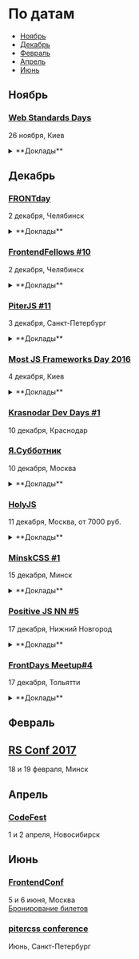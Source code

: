 # По датам

- [Ноябрь](#Ноябрь)
- [Декабрь](#Декабрь)
- [Февраль](#Февраль)
- [Апрель](#Апрель)
- [Июнь](#Июнь)

## Ноябрь

### [Web Standards Days](https://wsd.events/2016/11/26/)

26 ноября, Киев

<details>
  <summary>**Доклады**</summary>

  - «&lt;head&gt; — всему голова», Роман Ганин (FBS)
  - «Как незрячие люди видят ваш сайт», Дмитро Попов
  - «Ленивый верстальщик», Юрий Артюх (Coderiver)
  - «Вы не знаете CSS», Антон Немцев
  - «Я и ИоТ», Вадим Макеев (Opera)
  - «Polymer, год вместе», Артур Пархисенко (LiveStream)
  - «Радуйся коду с ELM», Григорий Шехет (Grammarly)
  - «Консоль в массы. Переход на светлую сторону», Виталий Рыбка (NOOSPHERE)
  - «Тестирование UI с помощью Gemini», Сергей Пузанков (Luxoft)
</details>

## Декабрь

### [FRONTday](http://frontday.ru/)

2 декабря, Челябинск

<details>
  <summary>**Доклады**</summary>

  - «Кроссбраузерное тестирование без потери средств и рассудка», Мария Штырова
  - «Как живут и выживают тестировщики», Марина Островская
</details>

### [FrontendFellows #10](https://frontendfellows.timepad.ru/event/406582/)

2 декабря, Челябинск

<details>
  <summary>**Доклады**</summary>

  - «Grid’ы – панацея или нет?», Олег Мохов (Яндекс)
  - «Короче_», Сергей Жигалов (Яндекс)
</details>

### [PiterJS #11](https://meetabit.com/events/299)

3 декабря, Санкт-Петербург

<details>
  <summary>**Доклады**</summary>

  - «React vs Angular 2: сравнение фреймворков без холивара», Maxim Grebenshikov
  - «Просто о WebRTC: как сделать видеочат», Arseny
  - «Обещание JavaScript = Promise HELL», Mikhail Poluboyarinov
  - «Секретный доклад», Андрей Ситник
</details>

### [Most JS Frameworks Day 2016](http://frameworksdays.com/event/most-js-fwdays-2016)

4 декабря, Киев

<details>
  <summary>**Доклады**</summary>

  - «PhaserJS for advertisment: игры внутри баннеров», Юлия Пучнина
  - «Как быть хорошим фронтенд-разработчиком», Евгений Жарков (Juno)
  - «Reactive Music Apps in Angular and RxJS», Tero Parviainen
  - «Міграція даних в Node.js REST API і MongoDB», Андрей Шумада (Ciklum/Debitoor)
  - «Еще несколько слов об архитектуре», Алексей Волков (Rumble)
  - «React Native vs. React+WebView», Алексей Косинский
  - «The Road to Native Web Components», Michael North (Levanto Financial)
  - «RxJS 5 - In-depth», Gerard Sans (AngularZone)
  - «Treasure hunt in the land of Reactive frameworks», Григорий Шехет (Grammarly)
  - «Hyperops», Mathias Buus
  - «О драконах ни слова», Илья Климов (WookieeLabs)
  - «Architecting React Native app», Филипп Шурпик (Debitoor)
  - «Isomorphic React apps in production», Борис Могила (RIA.com)
  - «Критерии выбора JS-фреймворков», Юрий Лучанинов (MobiDev)
  - «Как open source помогает в профессии и почему его нужно делать», Paul Miller (Hell Yeah)
  - «Web Apps Performance & JavaScript Compilers», Роман Лютиков (Attendify)
  - «Разработка realtime SPA с использованием VueJS и RethinkDB», Сергей Морковкин (Lohika)
  - «Riot.JS, или как приготовить современные Web Components», Анджей Гужовский (BetLab)
</details>

### [Krasnodar Dev Days #1](https://krddevdays.timepad.ru/event/392666/)

10 декабря, Краснодар

### [Я.Субботник](https://events.yandex.ru/events/yasubbotnik/10-dec-2016/)

10 декабря, Москва

<details>
  <summary>**Доклады**</summary>

  - «Как я попала в Яндекс и чему научилась — советы начинающим разработчикам и не только», Анна Тютюнник
  - «Наш взгляд на progressive web apps», Антон Кричевский
  - «Iframe v Script», Всеволод Шмыров
  - «Как функциональное программирование может сделать жизнь проще», Сергей Ткаченко
  - «Пишем Selenium-тесты прямо в браузере», Виталий Потапов
  - «Gemini: различные способы использования», Антон Усманский
  - «Living the GNU/Linux dream», Петър Додев
  - «Гибкая настройка внешнего вида выдачи, или зачем нам понадобилось переопределять константы», Руслан Муфтиев
</details>

### [HolyJS](http://holyjs.ru/)

11 декабря, Москва, от 7000 руб.

<details>
  <summary>**Доклады**</summary>

  - «ECMAScript: latest and upcoming features», Axel Rauschmayer
  - «Building Interactive npm Command Line Modules», Irina Shestak
  - «Лебедь рак и щука: как технологии тянут фронтенд на дно», Евгений Гусев
  - Секретный доклад, Андрей Ситник
  - «3L3M3NT5», Martin Kleppe
  - «Как подойти к современным веб-приложениям», Никита Прокопов
  - «Debugging Node.js Performance Issues in Production»,Thomas Watson
  - «Веб-приложения: дробим монолит», Виктор Грищенко 
  - «WebVR is the next frontier», Martin Splitt
  - «A Little Closer to Frontend Bliss with Elm», Tereza Sokol
  - «Dr. Strangelove or: How I Learned to Stop Worrying and Love the Serverless Chatbots», Slobodan Stojanovic
  - «Performance Profiling for V8», Franziska Hinkelmann
  - «Remote (dev)tools своими руками»,Роман Дворнов
  - «Rich text editing with Draft.js», Nikolaus Graf
  - «Как современные библиотеки и фреймворки работают с DOM», Вячеслав Слинько
  - «Offline is the new Black», Max Stoiber (Thinkmill)
  - «Sharing files and data with friends using a P2P shared folder powered by Javascript», Mathias Buus Madsen
  - «Мутация web», Павел Кондратенко
  - «Модульный CSS», Андрей Оконечников
  - «debugger;», Денис Мишунов
</details>

### [MinskCSS #1](http://minskcss.by/)

15 декабря, Минск

<details>
  <summary>**Доклады**</summary>

  - «All you need is CSS», Анна Селезнёва (Evil Martians)
  - «Лапша в CSS», Наталия Короткова (Paralect)
</details>

### [Positive JS NN #5](https://www.it52.info/events/2016-12-17-positive-js-nn-5)

17 декабря, Нижний Новгород

<details>
  <summary>**Доклады**</summary>

  - «Redux + Angular 1.5.x», Динара Крылова (Positive Technologies)
  - «EJsE Sails.JS as MockServer», Олег Пименов (Positive Technologies)
  - «Пробуем оптимизировать сборку webpack», Елена Сизова (Positive Technologies)
  - «Автоматическое e2e тестирование в Облаке», Иван Николаев (Positive Technologies)
</details>

### [FrontDays Meetup#4](http://frontdays.ru/)

17 декабря, Тольятти

<details>
  <summary>**Доклады**</summary>

  - «PostCSS» как метод написания CSS будущего, находясь в настоящем», Артём Белов (Право.ру)
  - «Резюме-ориентированная разработка веб-приложений», Денис Ермаков (Веблайм)
  - «Инструментарий разработчика — пора идти в облако», Артём Лисовский (Директ Лайн)
  - «Ботоведение. Как и зачем делать ботов?», Рустам Галиуллин и Дмитрий Власов (4Taps)
</details>

## Февраль

## [RS Conf 2017](https://2017.conf.rollingscopes.com/index.html)

18 и 19 февраля, Минск

## Апрель

### [CodeFest](http://2017.codefest.ru/)

1 и 2 апреля, Новосибирск

## Июнь

### [FrontendConf](http://frontendconf.ru/)

5 и 6 июня, Москва  
[Бронирование билетов](http://conf.ontico.ru/conference/join/frontend_conf_2017.html)

### [pitercss conference](https://pitercss.com/)

Июнь, Санкт-Петербург